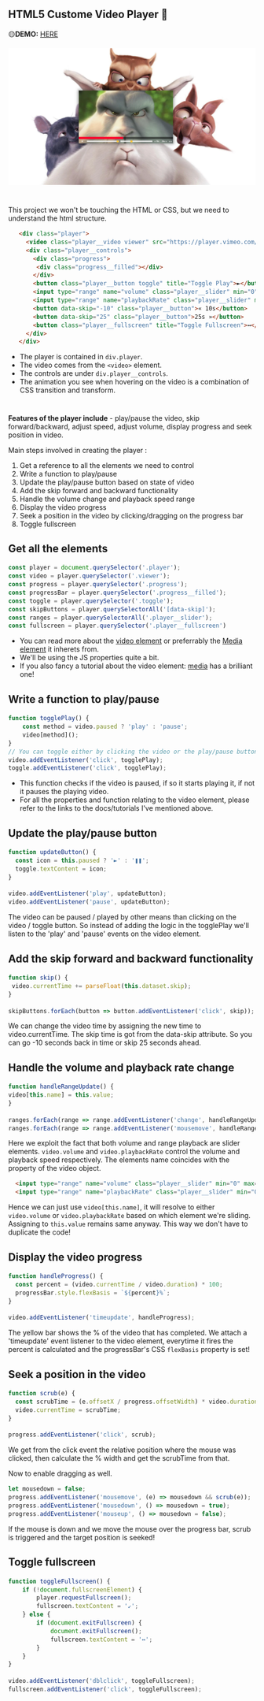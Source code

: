 ## HTML5 Custome Video Player 🐰

🟡**DEMO:** [HERE](https://mitzelldone.github.io/JavaScript30/The%2030%20Projects/11%20-%20Custom%20Video%20Player/index.html)

![demo](https://github.com/Mitzelldone/JavaScript30/blob/main/The%2030%20Projects/images/11.demo.PNG)

#

This project we won't be touching the HTML or CSS, but we need to understand the html structure.

```Html
   <div class="player">
     <video class="player__video viewer" src="https://player.vimeo.com/external/194837908.sd.mp4?s=c350076905b78c67f74d7ee39fdb4fef01d12420&profile_id=164" ></video>
     <div class="player__controls">
       <div class="progress">
        <div class="progress__filled"></div>
       </div>
       <button class="player__button toggle" title="Toggle Play">►</button>
       <input type="range" name="volume" class="player__slider" min="0" max="1" step="0.05" value="1">
       <input type="range" name="playbackRate" class="player__slider" min="0.5" max="2" step="0.1" value="1">
       <button data-skip="-10" class="player__button">« 10s</button>
       <button data-skip="25" class="player__button">25s »</button>
       <button class="player__fullscreen" title="Toggle Fullscreen">↔️</button>
     </div>
   </div>
```

- The player is contained in `div.player`.
- The video comes from the `<video>` element.
- The controls are under `div.player__controls`.
- The animation you see when hovering on the video is a combination of CSS transition and transform.

#

**Features of the player include** - play/pause the video, skip forward/backward, adjust speed, adjust volume, display progress and seek position in video.

Main steps involved in creating the player :

1. Get a reference to all the elements we need to control
2. Write a function to play/pause
3. Update the play/pause button based on state of video
4. Add the skip forward and backward functionality
5. Handle the volume change and playback speed range
6. Display the video progress
7. Seek a position in the video by clicking/dragging on the progress bar
8. Toggle fullscreen

## Get all the elements

```JavaScript
const player = document.querySelector('.player');
const video = player.querySelector('.viewer');
const progress = player.querySelector('.progress');
const progressBar = player.querySelector('.progress__filled');
const toggle = player.querySelector('.toggle');
const skipButtons = player.querySelectorAll('[data-skip]');
const ranges = player.querySelectorAll('.player__slider');
const fullscreen = player.querySelector('.player__fullscreen')
```

- You can read more about the [video element](https://developer.mozilla.org/en-US/docs/Web/API/HTMLVideoElement) or preferrably the [Media element](https://developer.mozilla.org/en-US/docs/Web/API/HTMLMediaElement) it inherets from.
- We'll be using the JS properties quite a bit.
- If you also fancy a tutorial about the video element: [media](https://web.dev/media/) has a brilliant one!

## Write a function to play/pause

```JavaScript
function togglePlay() {
    const method = video.paused ? 'play' : 'pause';
    video[method]();
}
// You can toggle either by clicking the video or the play/pause button.
video.addEventListener('click', togglePlay);
toggle.addEventListener('click', togglePlay);
```

- This function checks if the video is paused, if so it starts playing it, if not it pauses the playing video.
- For all the properties and function relating to the video element, please refer to the links to the docs/tutorials I've mentioned above.

## Update the play/pause button

```JavaScript
function updateButton() {
  const icon = this.paused ? '►' : '❚❚';
  toggle.textContent = icon;
}

video.addEventListener('play', updateButton);
video.addEventListener('pause', updateButton);
```

The video can be paused / played by other means than clicking on the video / toggle button. So instead of adding the logic in the togglePlay we'll listen to the 'play' and 'pause' events on the video element.

## Add the skip forward and backward functionality

```JavaScript
function skip() {
 video.currentTime += parseFloat(this.dataset.skip);
}

skipButtons.forEach(button => button.addEventListener('click', skip));
```

We can change the video time by assigning the new time to video.currentTime. The skip time is got from the data-skip attribute. So you can go -10 seconds back in time or skip 25 seconds ahead.

## Handle the volume and playback rate change

```JavaScript
function handleRangeUpdate() {
video[this.name] = this.value;
}

ranges.forEach(range => range.addEventListener('change', handleRangeUpdate));
ranges.forEach(range => range.addEventListener('mousemove', handleRangeUpdate));
```

Here we exploit the fact that both volume and range playback are slider elements. `video.volume` and `video.playbackRate` control the volume and playback speed respectively. The elements name coincides with the property of the video object.

```Html
  <input type="range" name="volume" class="player__slider" min="0" max="1" step="0.05" value="1">
  <input type="range" name="playbackRate" class="player__slider" min="0.5" max="2" step="0.1" value="1">
```

Hence we can just use `video[this.name]`, it will resolve to either `video.volume` or `video.playbackRate` based on which element we're sliding. Assigning to `this.value` remains same anyway. This way we don't have to duplicate the code!

## Display the video progress

```JavaScript
function handleProgress() {
  const percent = (video.currentTime / video.duration) * 100;
  progressBar.style.flexBasis = `${percent}%`;
}

video.addEventListener('timeupdate', handleProgress);
```

The yellow bar shows the % of the video that has completed. We attach a 'timeupdate' event listener to the video element, everytime it fires the percent is calculated and the progressBar's CSS `flexBasis` property is set!

## Seek a position in the video

```JavaScript
function scrub(e) {
  const scrubTime = (e.offsetX / progress.offsetWidth) * video.duration;
  video.currentTime = scrubTime;
}

progress.addEventListener('click', scrub);
```

We get from the click event the relative position where the mouse was clicked, then calculate the % width and get the scrubTime from that.

Now to enable dragging as well.

```JavaScript
let mousedown = false;
progress.addEventListener('mousemove', (e) => mousedown && scrub(e));
progress.addEventListener('mousedown', () => mousedown = true);
progress.addEventListener('mouseup', () => mousedown = false);
```

If the mouse is down and we move the mouse over the progress bar, scrub is triggered and the target position is seeked!

## Toggle fullscreen

```JavaScript
function toggleFullscreen() {
    if (!document.fullscreenElement) {
        player.requestFullscreen();
        fullscreen.textContent = '↙';
    } else {
        if (document.exitFullscreen) {
            document.exitFullscreen();
            fullscreen.textContent = '️️️️↔️';
        }
    }
}

video.addEventListener('dblclick', toggleFullscreen);
fullscreen.addEventListener('click', toggleFullscreen);
```
